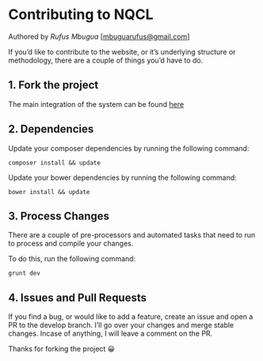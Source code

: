 # Contributing to NQCL

Authored by *Rufus Mbugua* [<mbuguarufus@gmail.com>]


If you’d like to contribute to the website, or it’s underlying structure or methodology, there are a couple of things you’d have to do.

## 1. Fork the project
The main integration of the system can be found [here](https://github.com/RufusMbugua/nqcl)

## 2. Dependencies
Update your composer dependencies by running the following command:
```
composer install && update
```
Update your bower dependencies by running the following command:
```
bower install && update
```

## 3. Process Changes
There are a couple of pre-processors and automated tasks that need to run to process and compile your changes.

To do this, run the following command:

```
grunt dev
```

## 4. Issues and Pull Requests
If you find a bug, or would like to add a feature, create an issue and open a PR to the develop branch. I’ll go over your changes and merge stable changes.
Incase of anything, I will leave a comment on the PR.




Thanks for forking the project 😀
